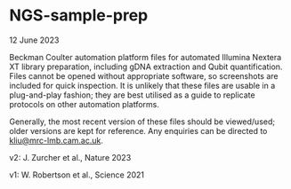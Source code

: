 # NGS-sample-prep
12 June 2023

Beckman Coulter automation platform files for automated Illumina Nextera XT library preparation, including gDNA extraction and Qubit quantification. Files cannot be opened without appropriate software, so screenshots are included for quick inspection. It is unlikely that these files are usable in a plug-and-play fashion; they are best utilised as a guide to replicate protocols on other automation platforms.

Generally, the most recent version of these files should be viewed/used; older versions are kept for reference. Any enquiries can be directed to kliu@mrc-lmb.cam.ac.uk. 

v2: J. Zurcher et al., Nature 2023

v1: W. Robertson et al., Science 2021
